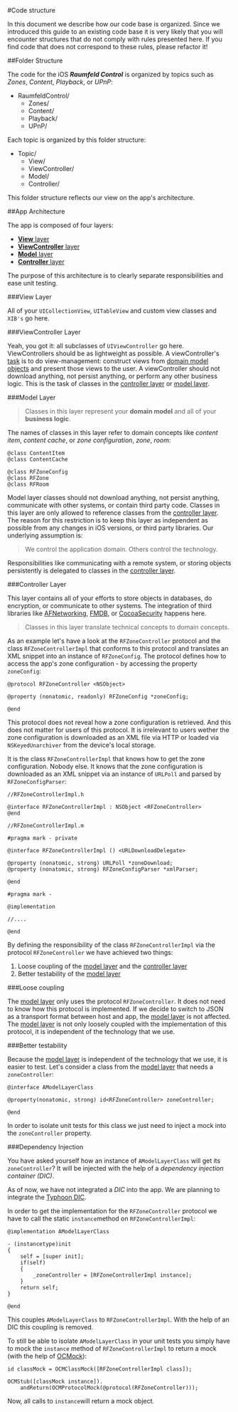 #Code structure

In this document we describe how our code base is organized. Since we introduced this guide to an existing code base it is very likely that you will encounter structures that do not comply with rules presented here. If you find code that does not correspond to these rules, please refactor it!

##Folder Structure

The code for the iOS ***Raumfeld Control*** is organized by topics such as *Zones*, *Content*,  *Playback*, or *UPnP*:

* RaumfeldControl/
	* Zones/
	* Content/
	* Playback/
	* UPnP/

Each topic is organized by this folder structure:

* Topic/
	* View/
	* ViewController/
	* Model/
	* Controller/
	
This folder structure reflects our view on the app's architecture. 

##App Architecture

The app is composed of four layers:

* [**View** layer](#view-layer)
* [**ViewController** layer](#viewcontroller-layer)
* [**Model** layer](#model-layer)
* [**Controller** layer](#controller-layer) 	

The purpose of this architecture is to clearly separate responsibilities and ease unit testing.

###View Layer

All of your `UICollectionView`,  `UITableView` and custom view classes and `XIB's` go here. 

###ViewController Layer

Yeah, you got it: all subclasses of `UIViewController` go here. ViewControllers should be as lightweight as possible. A viewController's [task](https://developer.apple.com/library/ios/featuredarticles/ViewControllerPGforiPhoneOS/Introduction/Introduction.html) is to do view-management: construct views from [domain model objects](#model-layer) and present those views to the user. A viewController should not download anything, not persist anything, or perform any other business logic. This is the task of classes in the [controller layer](#controller-layer) or [model layer](#model-layer).

###Model Layer

> Classes in this layer represent your **domain model** and all of your **business logic**. 

The names of classes in this layer refer to domain concepts like *content item*, *content cache*, or *zone configuration*, *zone*, *room*:

```objc
@class ContentItem
@class ContentCache

@class RFZoneConfig
@class RFZone
@class RFRoom
```

Model layer classes should not download anything, not persist anything, communicate with other systems, or contain third party code. Classes in this layer are only allowed to reference classes from the [controller layer](#controller-layer). The reason for this restriction is to keep this layer as independent as possible from any changes in iOS versions, or third party libraries. Our underlying assumption is:

> We control the application domain. Others control the technology. 

Responsibilities like communicating with a remote system, or storing objects persistently is delegated to classes in the [controller layer](#controller-layer).

###Controller Layer

This layer contains all of your efforts to store objects in databases, do encryption, or communicate to other systems. The integration of third libraries like [AFNetworking](https://github.com/AFNetworking/AFNetworking), [FMDB](https://github.com/ccgus/fmdb), or [CocoaSecurity](https://github.com/kelp404/CocoaSecurity) happens here.

> Classes in this layer translate technical concepts to domain concepts. 

As an example let's have a look at the `RFZoneController` protocol and the class `RFZoneControllerImpl` that conforms to this protocol and translates an XML snippet into an instance of `RFZoneConfig`. 
The protocol defines how to access the app's zone configuration - by accessing the property `zoneConfig`:

```objc
@protocol RFZoneController <NSObject>

@property (nonatomic, readonly) RFZoneConfig *zoneConfig;

@end
```

This protocol does not reveal how a zone configuration is retrieved. And this does not matter for users of this protocol. It is irrelevant to users wether the zone configuration is downloaded as an XML file via HTTP or loaded via `NSKeyedUnarchiver` from the device's local storage.

It is the class `RFZoneControllerImpl` that knows how to get the zone configuration. Nobody else. It knows that the zone configuration is downloaded as an XML snippet via an instance of `URLPoll` and parsed by `RFZoneConfigParser`:

```objc
//RFZoneControllerImpl.h

@interface RFZoneControllerImpl : NSObject <RFZoneController>
@end
```

```objc
//RFZoneControllerImpl.m

#pragma mark - private

@interface RFZoneControllerImpl () <URLDownloadDelegate>

@property (nonatomic, strong) URLPoll *zoneDownload;
@property (nonatomic, strong) RFZoneConfigParser *xmlParser;

@end

#pragma mark -

@implementation

//....

@end
```

By defining the responsibility of the class `RFZoneControllerImpl` via the protocol `RFZoneController` we have achieved two things:

1. Loose coupling of the [model layer](#model-layer) and the [controller layer](#controller-layer)
2. Better testability of the [model layer](#model-layer)

###Loose coupling

The [model layer](#model-layer) only uses the protocol `RFZoneController`. It does not need to know how this protocol is implemented. If we decide to switch to JSON as a transport format between host and app, the [model layer](#model-layer) is not affected. The [model layer](#model-layer) is not only loosely coupled with the implementation of this protocol, it is independent of the technology that we use.

###Better testability

Because the [model layer](#model-layer) is independent of the technology that we use, it is easier to test. Let's consider a class from the [model layer](#model-layer) that needs a `zoneController`:

```objc
@interface AModelLayerClass

@property(nonatomic, strong) id<RFZoneController> zoneController;

@end
```

In order to isolate unit tests for this class we just need to inject a mock into the `zoneController` property.

###Dependency Injection

You have asked yourself how an instance of `AModelLayerClass` will get its `zoneController`? It will be injected with the help of a *dependency injection container (DIC)*. 

As of now, we have not integrated a *DIC* into the app. We are planning to integrate the [Typhoon DIC](https://github.com/appsquickly/Typhoon).

In order to get the implementation for the `RFZoneController` protocol we have to call the static `instance`method on `RFZoneControllerImpl`:

```objc
@implementation AModelLayerClass

- (instancetype)init
{
	self = [super init];
	if(self)
	{
		_zoneController = [RFZoneControllerImpl instance];
	}
	return self;
}

@end
```

This couples `AModelLayerClass` to `RFZoneControllerImpl`. With the help of an DIC this coupling is removed.

To still be able to isolate `AModelLayerClass` in your unit tests you simply have to mock the `instance` method of `RFZoneControllerImpl` to return a mock (with the help of [OCMock](http://ocmock.org)):

```objc
id classMock = OCMClassMock([RFZoneControllerImpl class]);

OCMStub([classMock instance]).
	andReturn(OCMProtocolMock(@protocol(RFZoneController)));
```

Now, all calls to `instance`will return a mock object.